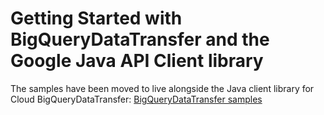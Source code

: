 # Getting Started with BigQueryDataTransfer and the Google Java API Client library

The samples have been moved to live alongside the Java client library for Cloud BigQueryDataTransfer:
[BigQueryDataTransfer samples](https://github.com/googleapis/java-bigquerydatatransfer/tree/main/samples/snippets/src/main/java/com/example/bigquerydatatransfer)